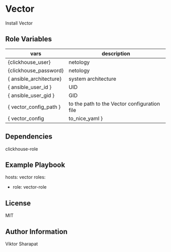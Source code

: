 Vector
=========

Install Vector

Role Variables
--------------

| vars| description|
|--------------------------------- |-------------------------------|
| {clickhouse_user}                |            netology           |
| {clickhouse_password}            |            netology           |
| { ansible_architecture}          |     system architecture       | 
| { ansible_user_id }              |              UID              |
| { ansible_user_gid }             |              GID              |
| { vector_config_path }           | to the path to the Vector configuration file |
| { vector_config | to_nice_yaml } |  This variable contains the Vector configuration converted into human-readable YAML format |

Dependencies
------------

clickhouse-role

Example Playbook
----------------

hosts: vector
roles:
  - role: vector-role

License
-------

MIT

Author Information
------------------
Viktor Sharapat